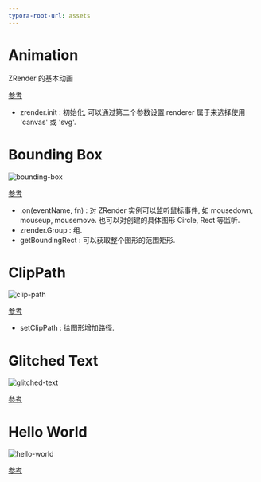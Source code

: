 ```yaml
---
typora-root-url: assets
---
```


# Animation

ZRender 的基本动画

[参考](https://ecomfe.github.io/zrender-doc/public/examples/animation.html)

- zrender.init : 初始化, 可以通过第二个参数设置 renderer 属于来选择使用 'canvas' 或 'svg'.

# Bounding Box

![bounding-box](/bounding-box.png)

[参考](https://ecomfe.github.io/zrender-doc/public/examples/bounding_box.html)

- .on(eventName, fn) : 对 ZRender 实例可以监听鼠标事件, 如 mousedown, mouseup, mousemove. 也可以对创建的具体图形 Circle, Rect 等监听.
- zrender.Group : 组.
- getBoundingRect : 可以获取整个图形的范围矩形.

# ClipPath

![clip-path](/clip-path.png)

[参考](https://ecomfe.github.io/zrender-doc/public/examples/clip_path.html)

- setClipPath : 给图形增加路径.

# Glitched Text

![glitched-text](/glitched-text.png)

[参考](https://ecomfe.github.io/zrender-doc/public/examples/glitched_text.html)

# Hello World

![hello-world](/hello-world.png)

[参考](https://ecomfe.github.io/zrender-doc/public/examples/hello_world.html)

